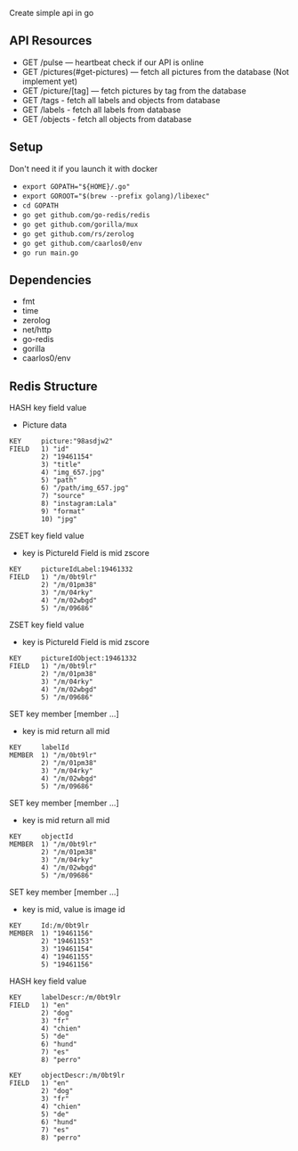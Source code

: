 Create simple api in go

## API Resources

- GET /pulse — heartbeat check if our API is online
- GET /pictures(#get-pictures) — fetch all pictures from the database (Not implement yet)
- GET /picture/[tag] — fetch pictures by tag from the database
- GET /tags - fetch all labels and objects from database
- GET /labels - fetch all labels from database
- GET /objects - fetch all objects from database

## Setup

Don't need it if you launch it with docker

* ```export GOPATH="${HOME}/.go"```
* ```export GOROOT="$(brew --prefix golang)/libexec"```
* ```cd GOPATH```
* ```go get github.com/go-redis/redis```
* ```go get github.com/gorilla/mux```
* ```go get github.com/rs/zerolog```
* ```go get github.com/caarlos0/env```
* ```go run main.go```

## Dependencies

* fmt
* time
* zerolog
* net/http
* go-redis
* gorilla
* caarlos0/env

## Redis Structure

HASH    key field value
- Picture data

```
KEY     picture:"98asdjw2"
FIELD   1) "id"
        2) "19461154"
        3) "title"
        4) "img_657.jpg"
        5) "path"
        6) "/path/img_657.jpg"
        7) "source"
        8) "instagram:Lala"
        9) "format"
        10) "jpg"
```

ZSET    key field value
- key is PictureId Field is mid zscore

```
KEY     pictureIdLabel:19461332
FIELD   1) "/m/0bt9lr"
        2) "/m/01pm38"
        3) "/m/04rky"
        4) "/m/02wbgd"
        5) "/m/09686"
```

ZSET    key field value
- key is PictureId Field is mid zscore

```
KEY     pictureIdObject:19461332
FIELD   1) "/m/0bt9lr"
        2) "/m/01pm38"
        3) "/m/04rky"
        4) "/m/02wbgd"
        5) "/m/09686"
```

SET     key member [member ...]
 - key is mid return all mid

```
KEY     labelId
MEMBER  1) "/m/0bt9lr"
        2) "/m/01pm38"
        3) "/m/04rky"
        4) "/m/02wbgd"
        5) "/m/09686"
```

SET     key member [member ...]
 - key is mid return all mid

```
KEY     objectId
MEMBER  1) "/m/0bt9lr"
        2) "/m/01pm38"
        3) "/m/04rky"
        4) "/m/02wbgd"
        5) "/m/09686"
```

SET     key member [member ...]
 - key is mid, value is image id

```
KEY     Id:/m/0bt9lr
MEMBER  1) "19461156"
        2) "19461153"
        3) "19461154"
        4) "19461155"
        5) "19461156"
```

HASH    key field value

```
KEY     labelDescr:/m/0bt9lr
FIELD   1) "en"
        2) "dog"
        3) "fr"
        4) "chien"
        5) "de"
        6) "hund"
        7) "es"
        8) "perro"
```

```
KEY     objectDescr:/m/0bt9lr
FIELD   1) "en"
        2) "dog"
        3) "fr"
        4) "chien"
        5) "de"
        6) "hund"
        7) "es"
        8) "perro"
```